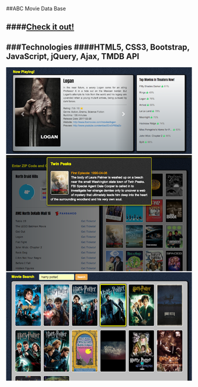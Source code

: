 ##ABC Movie Data Base

####[Check it out!](http://pauldkang.com/movie-app/)
---

###Technologies
####HTML5, CSS3, Bootstrap, JavaScript, jQuery, Ajax, TMDB API
---

![alt](images/ss1.png)
![alt](images/ss2.png)
![alt](images/ss3.png)

